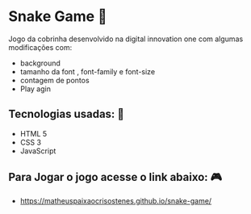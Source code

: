 # Snake Game :snake:
Jogo da cobrinha desenvolvido na digital innovation one com algumas modificações com:
- background
- tamanho da font , font-family e font-size
- contagem de pontos
- Play agin

## Tecnologias usadas: :notebook:
- HTML 5
- CSS 3
- JavaScript

## Para Jogar o jogo acesse o link abaixo: :video_game:
- https://matheuspaixaocrisostenes.github.io/snake-game/
